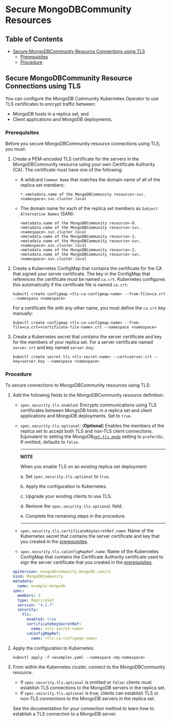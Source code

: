 # Secure MongoDBCommunity Resources #

## Table of Contents

- [Secure MongoDBCommunity Resource Connections using TLS](#secure-mongodb-resource-connections-using-tls)
  - [Prerequisites](#prerequisites)
  - [Procedure](#procedure)

## Secure MongoDBCommunity Resource Connections using TLS

You can configure the MongoDB Community Kubernetes Operator to use TLS certificates to encrypt traffic between:

- MongoDB hosts in a replica set, and
- Client applications and MongoDB deployments.

### Prerequisites

Before you secure MongoDBCommunity resource connections using TLS, you must:

1. Create a PEM-encoded TLS certificate for the servers in the MongoDBCommunity resource using your own Certificate Authority (CA). The certificate must have one of the following:

   - A wildcard `Common Name` that matches the domain name of all of the replica set members:

     ```
     *.<metadata.name of the MongoDBCommunity resource>-svc.<namespace>.svc.cluster.local
     ```
   - The domain name for each of the replica set members as `Subject Alternative Names` (SAN):

     ```
     <metadata.name of the MongoDBCommunity resource>-0.<metadata.name of the MongoDBCommunity resource>-svc.<namespace>.svc.cluster.local
     <metadata.name of the MongoDBCommunity resource>-1.<metadata.name of the MongoDBCommunity resource>-svc.<namespace>.svc.cluster.local
     <metadata.name of the MongoDBCommunity resource>-2.<metadata.name of the MongoDBCommunity resource>-svc.<namespace>.svc.cluster.local
     ```

1. Create a Kubernetes ConfigMap that contains the certificate for the CA that signed your server certificate. The key in the ConfigMap that references the certificate must be named `ca.crt`. Kubernetes configures this automatically if the certificate file is named `ca.crt`:
   ```
   kubectl create configmap <tls-ca-configmap-name> --from-file=ca.crt --namespace <namespace>
   ```

   For a certificate file with any other name, you must define the `ca.crt` key manually:
   ```
   kubectl create configmap <tls-ca-configmap-name> --from-file=ca.crt=<certificate-file-name>.crt --namespace <namespace>
   ```

1. Create a Kubernetes secret that contains the server certificate and key for the members of your replica set. For a server certificate named `server.crt` and key named `server.key`:
   ```
   kubectl create secret tls <tls-secret-name> --cert=server.crt --key=server.key --namespace <namespace>
   ```

### Procedure

To secure connections to MongoDBCommunity resources using TLS:

1. Add the following fields to the MongoDBCommunity resource definition:

   - `spec.security.tls.enabled`: Encrypts communications using TLS certificates between MongoDB hosts in a replica set and client applications and MongoDB deployments. Set to `true`.
   - `spec.security.tls.optional`: (**Optional**) Enables the members of the replica set to accept both TLS and non-TLS client connections. Equivalent to setting the MongoDB[`net.tls.mode`](https://docs.mongodb.com/manual/reference/configuration-options/#net.tls.mode) setting to `preferSSL`. If omitted, defaults to `false`.

     ---
     **NOTE**

     When you enable TLS on an existing replica set deployment:

     a. Set `spec.security.tls.optional` to `true`.

     b. Apply the configuration to Kubernetes.

     c. Upgrade your existing clients to use TLS.

     d. Remove the `spec.security.tls.optional` field.

     e. Complete the remaining steps in the procedure.

     ---
   - `spec.security.tls.certificateKeySecretRef.name`: Name of the Kubernetes secret that contains the server certificate and key that you created in the [prerequisites](#prerequisites-1).
   - `spec.security.tls.caConfigMapRef.name`: Name of the Kubernetes ConfigMap that contains the Certificate Authority certificate used to sign the server certificate that you created in the [prerequisites](#prerequisites-1).

   ```yaml
   apiVersion: mongodbcommunity.mongodb.com/v1
   kind: MongoDBCommunity
   metadata:
     name: example-mongodb
   spec:
     members: 3
     type: ReplicaSet
     version: "4.2.7"
     security:
       tls:
         enabled: true
         certificateKeySecretRef:
           name: <tls-secret-name>
         caConfigMapRef:
           name: <tls-ca-configmap-name>
   ```

1. Apply the configuration to Kubernetes:
   ```
   kubectl apply -f <example>.yaml --namespace <my-namespace>
   ```
1. From within the Kubernetes cluster, connect to the MongoDBCommunity resource.
   - If `spec.security.tls.optional` is omitted or `false`: clients must
     establish TLS connections to the MongoDB servers in the replica set.
   - If `spec.security.tls.optional` is true, clients can establish TLS or
     non-TLS connections to the MongoDB servers in the replica set.

   See the documentation for your connection method to learn how to establish a TLS connection to a MongoDB server.
